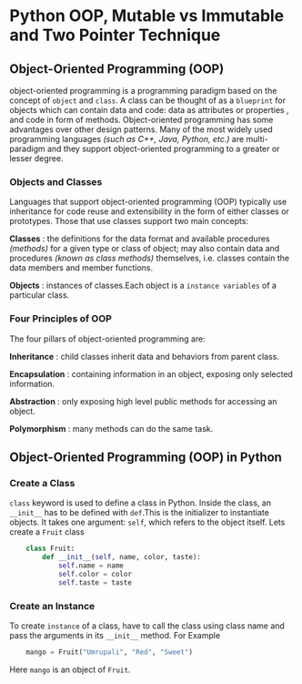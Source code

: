 # Python OOP, Mutable vs Immutable and Two Pointer Technique

## Object-Oriented Programming (OOP)

object-oriented programming is a programming paradigm based on the concept of `object`  and `class`. A class can be thought of as a `blueprint` for objects which can contain data and code: data as attributes or properties , and code in form of methods. Object-oriented programming has some advantages over other design patterns. Many of the most widely used programming languages _(such as C++, Java, Python, etc.)_ are multi-paradigm and they support object-oriented programming to a greater or lesser degree.

### Objects and Classes

Languages that support object-oriented programming (OOP) typically use inheritance for code reuse and extensibility in the form of either classes or prototypes. Those that use classes support two main concepts:

**Classes** : the definitions for the data format and available procedures _(methods)_ for a given type or class of object; may also contain data and procedures _(known as class methods)_ themselves, i.e. classes contain the data members and member functions.

**Objects** : instances of classes.Each object is a `instance variables` of a particular class.

### Four Principles of OOP

The four pillars of object-oriented programming are:

**Inheritance** : child classes inherit data and behaviors from parent class.

**Encapsulation** : containing information in an object, exposing only selected information.

**Abstraction** : only exposing high level public methods for accessing an object.

**Polymorphism** : many methods can do the same task.

## Object-Oriented Programming (OOP) in Python

### Create a Class

`class` keyword is used to define a class in Python. Inside the class, an `__init__` has to be defined with `def`.This is the initializer to instantiate objects. It takes one argument: `self`, which refers to the object itself.
Lets create a `Fruit` class

```Python
    class Fruit:
        def __init__(self, name, color, taste):
            self.name = name
            self.color = color
            self.taste = taste
```

### Create an Instance

To create `instance` of a class, have to call the class using class name and pass the arguments in its `__init__` method. For Example

```Python
    mango = Fruit("Umrupali", "Red", "Sweet")
```

Here `mango` is an object of `Fruit`.


